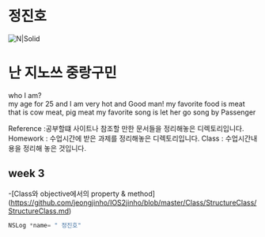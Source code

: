 # 정진호

![N|Solid](https://cldup.com/dTxpPi9lDf.thumb.png)
# 난 지노쓰 중랑구민
who I am?  
my age  for 25 and  I am very hot and Good man!
 my favorite food is meat that is cow meat, pig meat 
 my favorite song is let her go song by Passenger



Reference :공부할떄 사이트나 참조할 만한 문서들을 정리해놓은 디렉토리입니다.
Homework  : 수업시간에 받은 과제를 정리해놓은 디렉토리입니다.
Class     : 수업시간내용을 정리해 놓은 것입니다.




## week 3
   -[Class와 objective에서의 property & method] (https://github.com/jeongjinho/IOS2jinho/blob/master/Class/StructureClass/StructureClass.md)



```objective-C 
NSLog *name= " 정진호"






